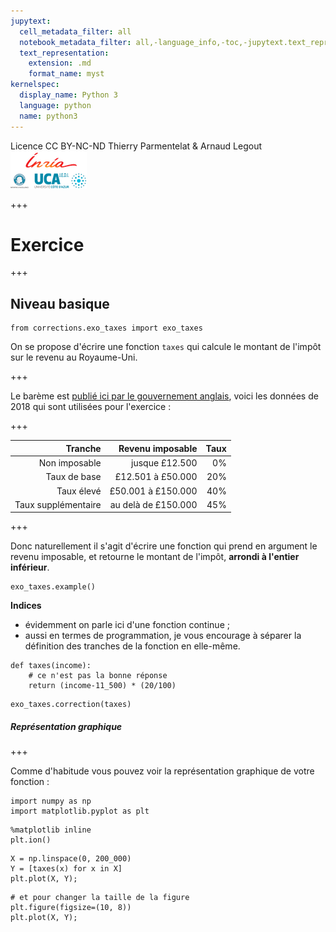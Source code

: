 ```yaml
---
jupytext:
  cell_metadata_filter: all
  notebook_metadata_filter: all,-language_info,-toc,-jupytext.text_representation.jupytext_version,-jupytext.text_representation.format_version
  text_representation:
    extension: .md
    format_name: myst
kernelspec:
  display_name: Python 3
  language: python
  name: python3
---
```


<div class="licence">
<span>Licence CC BY-NC-ND</span>
<span>Thierry Parmentelat &amp; Arnaud Legout</span>
<span><img src="media/both-logos-small-alpha.png" /></span>
</div>

+++

# Exercice

+++

## Niveau basique

```{code-cell}
from corrections.exo_taxes import exo_taxes
```

On se propose d'écrire une fonction `taxes` qui calcule le montant de l'impôt sur le revenu au Royaume-Uni.

+++

Le barème est [publié ici par le gouvernement anglais](https://www.gov.uk/income-tax-rates), voici les données de 2018 qui sont utilisées pour l'exercice :

+++

| Tranche             | Revenu imposable    | Taux  |
|--------------------:|--------------------:|------:|
| Non imposable       | jusque £12.500      | 0%    |
| Taux de base        | £12.501 à £50.000   | 20%   |
| Taux élevé          | £50.001 à £150.000  | 40%   |
| Taux supplémentaire | au delà de £150.000	| 45%   |

+++

Donc naturellement il s'agit d'écrire une fonction qui prend en argument le revenu imposable, et retourne le montant de l'impôt, **arrondi à l'entier inférieur**.

```{code-cell}
exo_taxes.example()
```

**Indices**

* évidemment on parle ici d'une fonction continue ;
* aussi en termes de programmation, je vous encourage à séparer la définition des tranches de la fonction en elle-même.

```{code-cell}
def taxes(income):
    # ce n'est pas la bonne réponse
    return (income-11_500) * (20/100)
```

```{code-cell}
exo_taxes.correction(taxes)
```

##### Représentation graphique

+++

Comme d'habitude vous pouvez voir la représentation graphique de votre fonction :

```{code-cell}
import numpy as np
import matplotlib.pyplot as plt
```

```{code-cell}
%matplotlib inline
plt.ion()
```

```{code-cell}
X = np.linspace(0, 200_000)
Y = [taxes(x) for x in X]
plt.plot(X, Y);
```

```{code-cell}
# et pour changer la taille de la figure
plt.figure(figsize=(10, 8))
plt.plot(X, Y);
```
